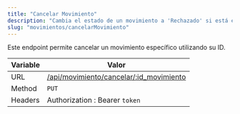 ```yaml
---
title: "Cancelar Movimiento"
description: "Cambia el estado de un movimiento a 'Rechazado' si está en 'Pendiente'."
slug: "movimientos/cancelarMovimiento"
---
```


Este endpoint permite cancelar un movimiento específico utilizando su ID.

| Variable | Valor                                                                              |
| -------- | ---------------------------------------------------------------------------------- |
| URL      | [/api/movimiento/cancelar/:id_movimiento](/api/movimiento/cancelar/:id_movimiento) |
| Method   | `PUT`                                                                              |
| Headers  | Authorization : Bearer `token`                                                     |
